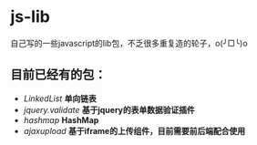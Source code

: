 js-lib
======

自己写的一些javascript的lib包，不乏很多重复造的轮子，o(╯□╰)o

## 目前已经有的包：
- *LinkedList*  **单向链表**
- *jquery.validate* **基于jquery的表单数据验证插件**
- *hashmap* **HashMap**
- *ajaxupload* **基于iframe的上传组件，目前需要前后端配合使用**